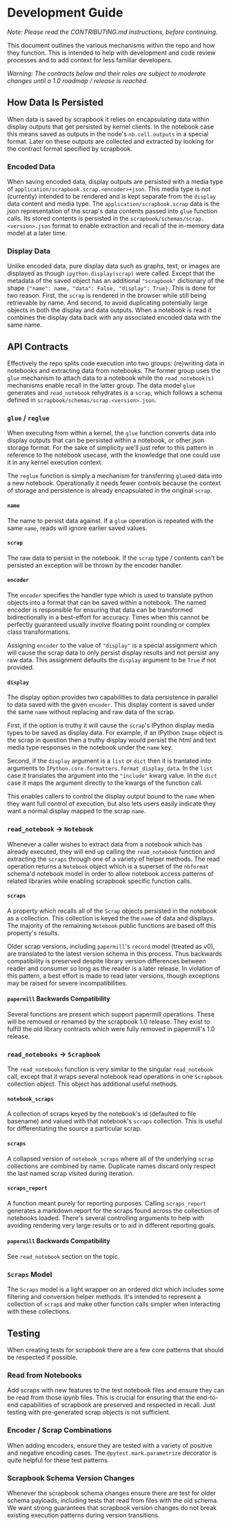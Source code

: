 # Development Guide

_Note: Please read the CONTRIBUTING.md instructions, before continuing._

This document outlines the various mechanisms within the repo and how they function. This is intended to help with development and code review processes and to add context for less familiar developers.

_Warning: The contracts below and their roles are subject to moderate changes until a 1.0 roadmap / release is reached._

## How Data Is Persisted

When data is saved by scrapbook it relies on encapsulating data within display outputs that get persisted by kernel clients. In the notebook case this means saved as outputs in the node's `nb.cell.outputs` in a special format. Later on these outputs are collected and extracted by looking for the contract format specified by scrapbook.

### Encoded Data

When saving encoded data, display outputs are persisted with a media type of `application/scrapbook.scrap.<encoder>+json`. This media type is not (currently) intended to be rendered and is kept separate from the `display` data content and media type. The `application/scrapbook.scrap` data is the json representation of the scrap's data contents passed into `glue` function calls. Its stored contents is persisted in the `scrapbook/schemas/scrap.<version>.json` format to enable extraction and recall of the in-memory data model at a later time.

### Display Data

Unlike encoded data, pure display data such as graphs, text, or images are displayed as though `ipython.display(scrap)` were called. Except that the metadata of the saved object has an additional `"scrapbook"` dictionary of the shape `{"name": name, "data": False, "display": True}`. This is done for two reason. First, the `scrap` is rendered in the browser while still being retrievable by name. And second, to avoid duplicating potentially large objects in both the display and data outputs. When a notebook is read it combines the display data back with any associated encoded data with the same name.

## API Contracts

Effectively the repo splits code execution into two groups: (re)writing data in notebooks and extracting data from notebooks. The former group uses the `glue` mechanism to attach data to a notebook while the `read_notebook(s)` mechanisms enable recall in the latter group. The data model `glue` generates and `read_notebook` rehydrates is a `scrap`, which follows a schema defined in `scrapbook/schemas/scrap.<version>.json`.

### `glue` / `reglue`

When executing from within a kernel, the `glue` function converts data into display outputs that can be persisted within a notebook, or other json storage format. For the sake of simplicity we'll just refer to this pattern in reference to the notebook usecase, with the knowledge that one could use it in any kernel execution context.

The `reglue` function is simply a mechanism for transferring `glue`ed data into a new notebook. Operationally it needs fewer controls because the context of storage and persistence is already encapsulated in the original `scrap`.

#### `name`

The name to persist data against. If a `glue` operation is repeated with the same `name`, reads will ignore earlier saved values.

#### `scrap`

The raw data to persist in the notebook. If the `scrap` type / contents can't be persisted an exception will be thrown by the encoder handler.

#### `encoder`

The `encoder` specifies the handler type which is used to translate python objects into a format that can be saved within a notebook. The named encoder is responsible for ensuring that data can be transformed bidirectionally in a best-effort for accuracy. Times when this cannot be perfectly guaranteed usually involve floating point rounding or complex class transformations.

Assigning `encoder` to the value of `"display"` is a special assignment which will cause the scrap data to only persist display results and not persist any raw data. This assignment defaults the `display` argument to be `True` if not provided.

#### `display`

The display option provides two capabilities to data persistence in parallel to data saved with the given `encoder`. This display content is saved under the same `name` without replacing and raw data of the scrap.

First, if the option is truthy it will cause the `scrap`'s IPython display media types to be saved as display data. For example, if an IPython `Image` object is the scrap in question then a truthy display would persist the html and text media type responses in the notebook under the `name` key.

Second, if the `display` argument is a `list` or `dict` then it is tranlated into arguments to `IPython.core.formatters.format_display_data`. In the `list` case it translates the argument into the `"include"` kwarg value. In the `dict` case it maps the argument directly to the kwargs of the function call.

This enables callers to control the display output bound to the `name` when they want full control of execution, but also lets users easily indicate they want a normal display mapped to the scrap `name`.

### `read_notebook` -> `Notebook`

Whenever a caller wishes to extract data from a notebook which has already executed, they will end up calling the `read_notebook` function and extracting the `scraps` through one of a variety of helper methods. The read operation returns a `Notebook` object which is a superset of the `nbformat` schema'd notebook model in order to allow notebook access patterns of related libraries while enabling scrapbook specific function calls.

#### `scraps`

A property which recalls all of the `Scrap` objects persisted in the notebook as a collection. This collection is keyed the the `name` of data and displays. The majority of the remaining `Notebook` public functions are based off this property's results.

Older scrap versions, including `papermill`'s `record` model (treated as v0), are translated to the latest version schema in this process. Thus backwards compatibility is preserved despite library version differences between reader and consumer so long as the reader is a later release. In violation of this pattern, a best effort is made to read later versions, though exceptions may be raised for severe incompatibilities.

#### `papermill` Backwards Compatibility

Several functions are present which support papermill operations. These will be removed or renamed by the scrapbook 1.0 release. They exist to fulfill the old library contracts which were fully removed in papermill's 1.0 release.

### `read_notebooks` -> `Scrapbook`

The `read_notebooks` function is very similar to the singular `read_notebook` call, except that it wraps several notebook read operations in one `Scrapbook` collection object. This object has additional useful methods.

#### `notebook_scraps`

A collection of scraps keyed by the notebook's id (defaulted to file basename) and valued with that notebook's `scraps` collection. This is useful for differentiating the source a particular scrap.

#### `scraps`

A collapsed version of `notebook_scraps` where all of the underlying `scrap` collections are combined by name. Duplicate names discard only respect the last named scrap visited during iteration.

#### `scraps_report`

A function meant purely for reporting purposes. Calling `scraps_report` generates a markdown report for the scraps found across the collection of notebooks loaded. There's several controlling arguments to help with avoiding rendering very large results or to aid in different reporting goals.

#### `papermill` Backwards Compatibility

See `read_notebook` section on the topic.

### `Scraps` Model

The `Scraps` model is a light wrapper on an ordered dict which includes some filtering and conversion helper methods. It's intended to represent a collection of `scrap`s and make other function calls simpler when interacting with these collections.

## Testing

When creating tests for scrapbook there are a few core patterns that should be respected if possible.

### Read from Notebooks

Add scraps with new features to the test notebook files and ensure they can be read from those ipynb files. This is crucial for ensuring that the end-to-end capabilities of scrapbook are preserved and respected in recall. Just testing with pre-generated scrap objects is not sufficient.

### Encoder / Scrap Combinations

When adding encoders, ensure they are tested with a variety of positive and negative encoding cases. The `@pytest.mark.parametrize` decorator is quite helpful for these test patterns.

### Scrapbook Schema Version Changes

Whenever the scrapbook schema changes ensure there are test for older schema payloads, including tests that read from files with the old schema. We want strong guarantees that scrapbook version changes do not break existing execution patterns during version transitions.
